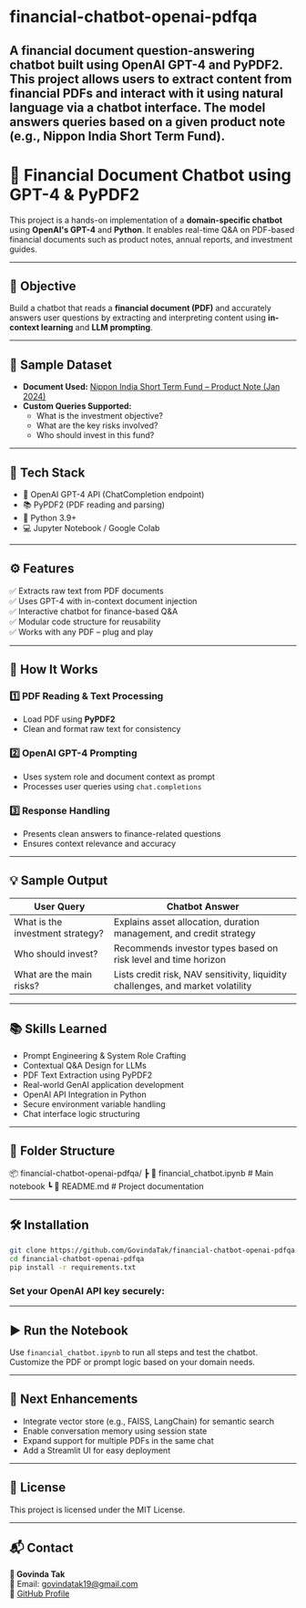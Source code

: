 # financial-chatbot-openai-pdfqa
A financial document question-answering chatbot built using OpenAI GPT-4 and PyPDF2. This project allows users to extract content from financial PDFs and interact with it using natural language via a chatbot interface. The model answers queries based on a given product note (e.g., Nippon India Short Term Fund).
---
# 💬 Financial Document Chatbot using GPT-4 & PyPDF2

This project is a hands-on implementation of a **domain-specific chatbot** using **OpenAI's GPT-4** and **Python**. It enables real-time Q&A on PDF-based financial documents such as product notes, annual reports, and investment guides.

----

## 🧠 Objective

Build a chatbot that reads a **financial document (PDF)** and accurately answers user questions by extracting and interpreting content using **in-context learning** and **LLM prompting**.

---

## 📄 Sample Dataset

- **Document Used:** [Nippon India Short Term Fund – Product Note (Jan 2024)](https://mf.nipponindiaim.com/FundsAndPerformance/ProductNotes/NipponIndia-Short-Term-Fund-Jan-2024.pdf)
- **Custom Queries Supported:**  
  - What is the investment objective?  
  - What are the key risks involved?  
  - Who should invest in this fund?

---

## 🔧 Tech Stack

- 🧠 OpenAI GPT-4 API (ChatCompletion endpoint)
- 📚 PyPDF2 (PDF reading and parsing)
- 🐍 Python 3.9+
- 💻 Jupyter Notebook / Google Colab

---

## ⚙️ Features

✅ Extracts raw text from PDF documents  
✅ Uses GPT-4 with in-context document injection  
✅ Interactive chatbot for finance-based Q&A  
✅ Modular code structure for reusability  
✅ Works with any PDF – plug and play

---

## 🚀 How It Works

### 1️⃣ PDF Reading & Text Processing  
- Load PDF using **PyPDF2**  
- Clean and format raw text for consistency

### 2️⃣ OpenAI GPT-4 Prompting  
- Uses system role and document context as prompt  
- Processes user queries using `chat.completions`

### 3️⃣ Response Handling  
- Presents clean answers to finance-related questions  
- Ensures context relevance and accuracy

---

## 💡 Sample Output

| User Query                  | Chatbot Answer                                                                 |
|----------------------------|--------------------------------------------------------------------------------|
| What is the investment strategy? | Explains asset allocation, duration management, and credit strategy       |
| Who should invest?         | Recommends investor types based on risk level and time horizon                 |
| What are the main risks?   | Lists credit risk, NAV sensitivity, liquidity challenges, and market volatility|

---

## 📚 Skills Learned

- Prompt Engineering & System Role Crafting  
- Contextual Q&A Design for LLMs  
- PDF Text Extraction using PyPDF2  
- Real-world GenAI application development  
- OpenAI API Integration in Python  
- Secure environment variable handling  
- Chat interface logic structuring

---

## 📂 Folder Structure


📦 financial-chatbot-openai-pdfqa/
┣ 📜 financial_chatbot.ipynb      # Main notebook
┗ 📄 README.md                    # Project documentation

---

## 🛠️ Installation

```bash
git clone https://github.com/GovindaTak/financial-chatbot-openai-pdfqa.git
cd financial-chatbot-openai-pdfqa
pip install -r requirements.txt
```

### Set your OpenAI API key securely:

---

## ▶️ Run the Notebook

Use `financial_chatbot.ipynb` to run all steps and test the chatbot.  
Customize the PDF or prompt logic based on your domain needs.

---

## 🧠 Next Enhancements

- Integrate vector store (e.g., FAISS, LangChain) for semantic search  
- Enable conversation memory using session state  
- Expand support for multiple PDFs in the same chat  
- Add a Streamlit UI for easy deployment  

---

## 📜 License

This project is licensed under the MIT License.

---

## 📬 Contact

**👤 Govinda Tak**  
📧 Email: govindatak19@gmail.com  
🔗 [GitHub Profile](https://github.com/GovindaTak)

```
